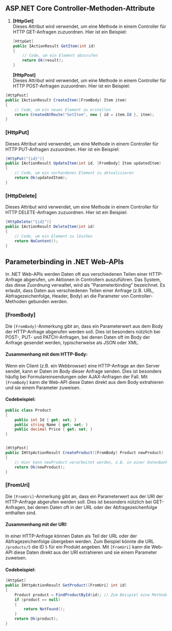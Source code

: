 ## ASP.NET Core Controller-Methoden-Attribute

1. **[HttpGet]**  
   Dieses Attribut wird verwendet, um eine Methode in einem Controller für HTTP GET-Anfragen zuzuordnen. Hier ist ein Beispiel:

   ```csharp
   [HttpGet]
   public IActionResult GetItem(int id)
   {
       // Code, um ein Element abzurufen
       return Ok(result);
   }
    ```
   **[HttpPost]**  
Dieses Attribut wird verwendet, um eine Methode in einem Controller für HTTP POST-Anfragen zuzuordnen. Hier ist ein Beispiel:

```csharp
[HttpPost]
public IActionResult CreateItem([FromBody] Item item)
{
    // Code, um ein neues Element zu erstellen
    return CreatedAtRoute("GetItem", new { id = item.Id }, item);
}
```
### [HttpPut]
Dieses Attribut wird verwendet, um eine Methode in einem Controller für HTTP PUT-Anfragen zuzuordnen. Hier ist ein Beispiel:

```csharp
[HttpPut("{id}")]
public IActionResult UpdateItem(int id, [FromBody] Item updatedItem)
{
    // Code, um ein vorhandenes Element zu aktualisieren
    return Ok(updatedItem);
}
```
### [HttpDelete]
Dieses Attribut wird verwendet, um eine Methode in einem Controller für HTTP DELETE-Anfragen zuzuordnen. Hier ist ein Beispiel:

```csharp
[HttpDelete("{id}")]
public IActionResult DeleteItem(int id)
{
    // Code, um ein Element zu löschen
    return NoContent();
}
```

## Parameterbinding in .NET Web-APIs

In .NET Web-APIs werden Daten oft aus verschiedenen Teilen einer HTTP-Anfrage abgerufen, um Aktionen in Controllern auszuführen. Das System, das diese Zuordnung verwaltet, wird als "Parameterbinding" bezeichnet. Es erlaubt, dass Daten aus verschiedenen Teilen einer Anfrage (z.B. URL, Abfragezeichenfolge, Header, Body) an die Parameter von Controller-Methoden gebunden werden.

### [FromBody]

Die `[FromBody]`-Anmerkung gibt an, dass ein Parameterwert aus dem Body der HTTP-Anfrage abgerufen werden soll. Dies ist besonders nützlich bei POST-, PUT- und PATCH-Anfragen, bei denen Daten oft im Body der Anfrage gesendet werden, typischerweise als JSON oder XML.

#### Zusammenhang mit dem HTTP-Body:
Wenn ein Client (z.B. ein Webbrowser) eine HTTP-Anfrage an den Server sendet, kann er Daten im Body dieser Anfrage senden. Dies ist besonders häufig bei Formulareinsendungen oder AJAX-Anfragen der Fall. Mit `[FromBody]` kann die Web-API diese Daten direkt aus dem Body extrahieren und sie einem Parameter zuweisen.

#### Codebeispiel:
```csharp
public class Product
{
    public int Id { get; set; }
    public string Name { get; set; }
    public decimal Price { get; set; }
}
```
```csharp

[HttpPost]
public IHttpActionResult CreateProduct([FromBody] Product newProduct)
{
    // Hier kann newProduct verarbeitet werden, z.B. in einer Datenbank speichern
    return Ok(newProduct);
}
```
### [FromUri]

Die `[FromUri]`-Anmerkung gibt an, dass ein Parameterwert aus der URI der HTTP-Anfrage abgerufen werden soll. Dies ist besonders nützlich bei GET-Anfragen, bei denen Daten oft in der URL oder der Abfragezeichenfolge enthalten sind.

#### Zusammenhang mit der URI:
In einer HTTP-Anfrage können Daten als Teil der URL oder der Abfragezeichenfolge übergeben werden. Zum Beispiel könnte die URL `/products/5` die ID `5` für ein Produkt angeben. Mit `[FromUri]` kann die Web-API diese Daten direkt aus der URI extrahieren und sie einem Parameter zuweisen.

#### Codebeispiel:
```csharp
[HttpGet]
public IHttpActionResult GetProduct([FromUri] int id)
{
    Product product = FindProductById(id); // Zum Beispiel eine Methode, die ein Produkt aus einer Datenbank holt
    if (product == null)
    {
        return NotFound();
    }
    return Ok(product);
}
```

